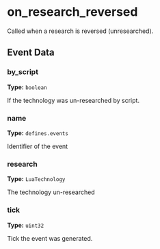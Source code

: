 # on_research_reversed

Called when a research is reversed (unresearched).

## Event Data

### by_script

**Type:** `boolean`

If the technology was un-researched by script.

### name

**Type:** `defines.events`

Identifier of the event

### research

**Type:** `LuaTechnology`

The technology un-researched

### tick

**Type:** `uint32`

Tick the event was generated.

